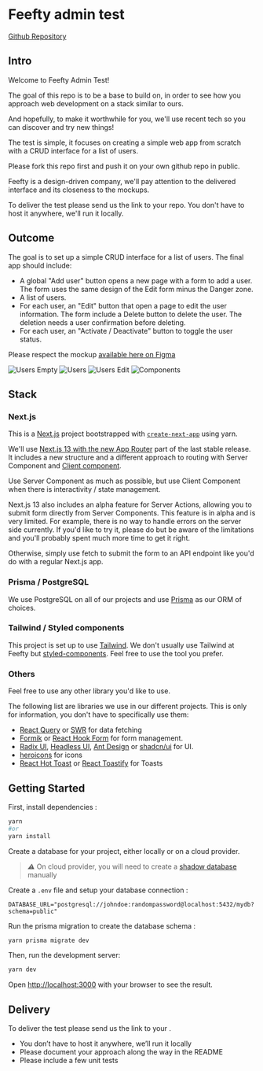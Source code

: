 # Feefty admin test

[Github Repository](https://github.com/Feefty/feefty-admin-test)

## Intro

Welcome to Feefty Admin Test!

The goal of this repo is to be a base to build on, in order to see how you approach web development on a stack similar to ours.

And hopefully, to make it worthwhile for you, we'll use recent tech so you can discover and try new things!

The test is simple, it focuses on creating a simple web app from scratch with a CRUD interface for a list of users.

Please fork this repo first and push it on your own github repo in public.

Feefty is a design-driven company, we'll pay attention to the delivered interface and its closeness to the mockups.

To deliver the test please send us the link to your repo. You don't have to host it anywhere, we'll run it locally.

## Outcome

The goal is to set up a simple CRUD interface for a list of users.
The final app should include:

- A global "Add user" button opens a new page with a form to add a user. The form uses the same design of the Edit form minus the Danger zone.
- A list of users.
- For each user, an "Edit" button that open a page to edit the user information. The form include a Delete button to delete the user. The deletion needs a user confirmation before deleting.
- For each user, an "Activate / Deactivate" button to toggle the user status.

Please respect the mockup [available here on Figma](https://www.figma.com/file/ivV7OQ4cpnh9W2DmaMWn2c/Test-UI?type=design&node-id=0%3A1&t=WRrllQCg4gX3ib4O-1)

![Users Empty](docs/Users_empty.png)
![Users](docs/Users.png)
![Users Edit](docs/Users_edit.png)
![Components](docs/Components.png)

## Stack

### Next.js

This is a [Next.js](https://nextjs.org/) project bootstrapped with [`create-next-app`](https://github.com/vercel/next.js/tree/canary/packages/create-next-app) using yarn.

We'll use [Next.js 13 with the new App Router](https://nextjs.org/docs/app) part of the last stable release. It includes a new structure and a different approach to routing with Server Component and [Client component](https://nextjs.org/docs/getting-started/react-essentials#client-components).

Use Server Component as much as possible, but use Client Component when there is interactivity / state management.

Next.js 13 also includes an alpha feature for Server Actions, allowing you to submit form directly from Server Components. This feature is in alpha and is very limited. For example, there is no way to handle errors on the server side currently.
If you'd like to try it, please do but be aware of the limitations and you'll probably spent much more time to get it right.

Otherwise, simply use fetch to submit the form to an API endpoint like you'd do with a regular Next.js app.

### Prisma / PostgreSQL

We use PostgreSQL on all of our projects and use [Prisma](https://www.prisma.io/docs) as our ORM of choices.

### Tailwind / Styled components

This project is set up to use [Tailwind](https://tailwindcss.com/). We don't usually use Tailwind at Feefty but [styled-components](https://styled-components.com/). Feel free to use the tool you prefer.

### Others

Feel free to use any other library you'd like to use.

The following list are libraries we use in our different projects. This is only for information, you don't have to specifically use them:

- [React Query](https://react-query.tanstack.com/) or [SWR](https://swr.vercel.app/) for data fetching
- [Formik](https://formik.org/) or [React Hook Form](https://react-hook-form.com/) for form management.
- [Radix UI](https://www.radix-ui.com/), [Headless UI](https://headlessui.com/), [Ant Design](https://ant.design/components/overview/) or [shadcn/ui](https://ui.shadcn.com/) for UI.
- [heroicons](https://heroicons.com/) for icons
- [React Hot Toast](https://react-hot-toast.com/) or [React Toastify](https://fkhadra.github.io/react-toastify/introduction) for Toasts

## Getting Started

First, install dependencies :

```bash
yarn
#or
yarn install
```

Create a database for your project, either locally or on a cloud provider.

> **_⚠️_** On cloud provider, you will need to create a [shadow database](https://www.prisma.io/docs/concepts/components/prisma-migrate/shadow-database) manually

Create a `.env` file and setup your database connection :

```env
DATABASE_URL="postgresql://johndoe:randompassword@localhost:5432/mydb?schema=public"
```

Run the prisma migration to create the database schema :

```bash
yarn prisma migrate dev
```

Then, run the development server:

```bash
yarn dev
```

Open [http://localhost:3000](http://localhost:3000) with your browser to see the result.


## Delivery

To deliver the test please send us the link to your 
.
- You don’t have to host it anywhere, we’ll run it locally
- Please document your approach along the way in the README
- Please include a few unit tests

